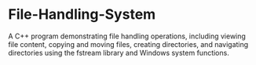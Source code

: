 # File-Handling-System
A C++ program demonstrating file handling operations, including viewing file content, copying and moving files, creating directories, and navigating directories using the fstream library and Windows system functions.
